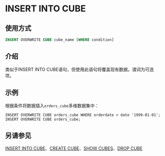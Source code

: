 # INSERT INTO CUBE

## 使用方式

```sql
INSERT OVERWRITE CUBE cube_name [WHERE condition]
```

## 介绍

类似于INSERT INTO CUBE语句，但使用此语句将覆盖现有数据。谓词为可选项。

## 示例

根据条件将数据插入`orders_cube`多维数据集中：

    INSERT OVERWRITE CUBE orders_cube WHERE orderdate > date '1999-01-01';
    INSERT OVERWRITE CUBE orders_cube;

## 另请参见

[INSERT INTO CUBE](./insert-cube.md)、[CREATE CUBE](./create-cube.md)、[SHOW CUBES](./show-cubes.md)、[DROP CUBE](./drop-cube.md)